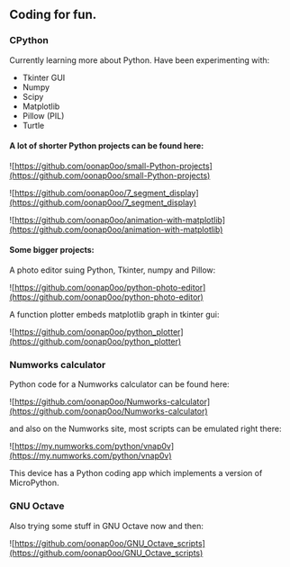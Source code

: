 ## Coding for fun.

### CPython

Currently learning more about Python. Have been experimenting with:
  
* Tkinter GUI
* Numpy
* Scipy
* Matplotlib
* Pillow (PIL)
* Turtle

#### A lot of shorter Python projects can be found here:

![https://github.com/oonap0oo/small-Python-projects](https://github.com/oonap0oo/small-Python-projects)

![https://github.com/oonap0oo/7_segment_display](https://github.com/oonap0oo/7_segment_display)

![https://github.com/oonap0oo/animation-with-matplotlib](https://github.com/oonap0oo/animation-with-matplotlib)

#### Some bigger projects:

A photo editor suing Python, Tkinter, numpy and Pillow:

![https://github.com/oonap0oo/python-photo-editor](https://github.com/oonap0oo/python-photo-editor)

A function plotter embeds matplotlib graph in tkinter gui:

![https://github.com/oonap0oo/python_plotter](https://github.com/oonap0oo/python_plotter)

### Numworks calculator

Python code for a Numworks calculator can be found here:

![https://github.com/oonap0oo/Numworks-calculator](https://github.com/oonap0oo/Numworks-calculator)

and also on the Numworks site, most scripts can be emulated right there:

![https://my.numworks.com/python/vnap0v](https://my.numworks.com/python/vnap0v)

This device has a Python coding app which implements a version of MicroPython.

### GNU Octave

Also trying some stuff in GNU Octave now and then:

![https://github.com/oonap0oo/GNU_Octave_scripts](https://github.com/oonap0oo/GNU_Octave_scripts)

<!---
oonap0oo/oonap0oo is a ✨ special ✨ repository because its `README.md` (this file) appears on your GitHub profile.
You can click the Preview link to take a look at your changes.
--->
